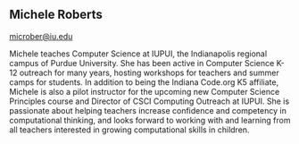 ## Michele Roberts

[microber@iu.edu](mailto:microber@iu.edu)

Michele teaches Computer Science at IUPUI, the Indianapolis regional campus of Purdue University. She has been active in Computer Science K-12 outreach for many years, hosting workshops for teachers and summer camps for students. In addition to being the Indiana Code.org K5 affiliate, Michele is also a pilot instructor for the upcoming new Computer Science Principles course and Director of CSCI Computing Outreach at IUPUI. She is passionate about helping teachers increase confidence and competency in computational thinking, and looks forward to working with and learning from all teachers interested in growing computational skills in children.
